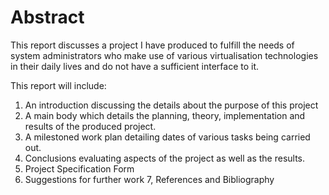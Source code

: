 # Abstract

This report discusses a project I have produced to fulfill the needs of system administrators who make use of various virtualisation technologies in their daily lives and do not have a sufficient interface to it. 

This report will include:
1. An introduction discussing the details about the purpose of this project 
2. A main body which details the planning, theory, implementation and results of the produced project.
3. A milestoned work plan detailing dates of various tasks being carried out.
4. Conclusions evaluating aspects of the project as well as the results.
5. Project Specification Form
6. Suggestions for further work
7, References and Bibliography
